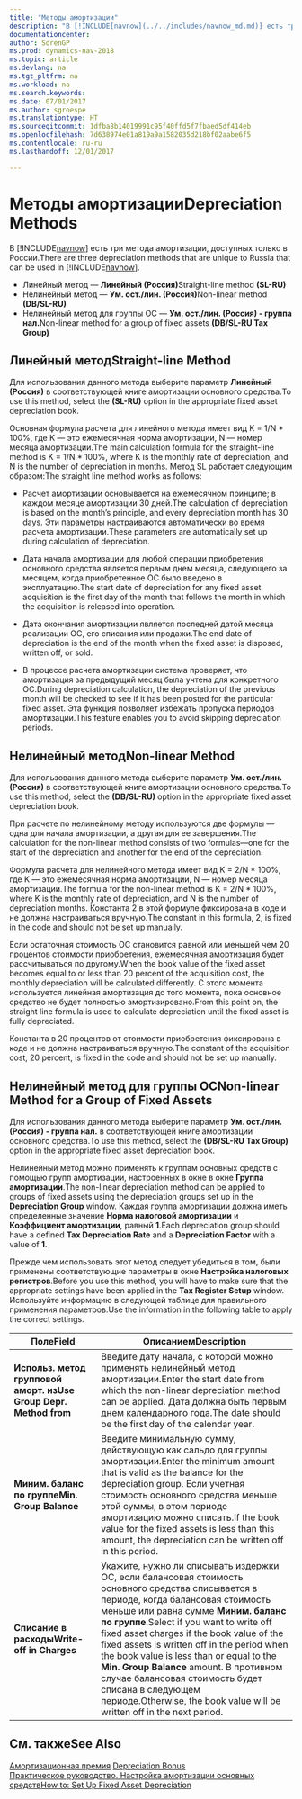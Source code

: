 ```yaml
---
title: "Методы амортизации"
description: "В [!INCLUDE[navnow](../../includes/navnow_md.md)] есть три метода амортизации, доступных только в России."
documentationcenter: 
author: SorenGP
ms.prod: dynamics-nav-2018
ms.topic: article
ms.devlang: na
ms.tgt_pltfrm: na
ms.workload: na
ms.search.keywords: 
ms.date: 07/01/2017
ms.author: sgroespe
ms.translationtype: HT
ms.sourcegitcommit: 1dfba8b14019991c95f40ffd5f7fbaed5df414eb
ms.openlocfilehash: 7d638974e01a819a9a1582035d218bf02aabe6f5
ms.contentlocale: ru-ru
ms.lasthandoff: 12/01/2017

---
```

# <a name="depreciation-methods"></a><span data-ttu-id="1bb73-103">Методы амортизации</span><span class="sxs-lookup"><span data-stu-id="1bb73-103">Depreciation Methods</span></span>
<span data-ttu-id="1bb73-104">В [!INCLUDE[navnow](../../includes/navnow_md.md)] есть три метода амортизации, доступных только в России.</span><span class="sxs-lookup"><span data-stu-id="1bb73-104">There are three depreciation methods that are unique to Russia that can be used in [!INCLUDE[navnow](../../includes/navnow_md.md)].</span></span>  

- <span data-ttu-id="1bb73-105">Линейный метод — **Линейный (Россия)**</span><span class="sxs-lookup"><span data-stu-id="1bb73-105">Straight-line method **(SL-RU)**</span></span>  
- <span data-ttu-id="1bb73-106">Нелинейный метод — **Ум. ост./лин. (Россия)**</span><span class="sxs-lookup"><span data-stu-id="1bb73-106">Non-linear method **(DB/SL-RU)**</span></span>  
- <span data-ttu-id="1bb73-107">Нелинейный метод для группы ОС — **Ум. ост./лин. (Россия) - группа нал.**</span><span class="sxs-lookup"><span data-stu-id="1bb73-107">Non-linear method for a group of fixed assets **(DB/SL-RU Tax Group)**</span></span>  

## <a name="straight-line-method"></a><span data-ttu-id="1bb73-108">Линейный метод</span><span class="sxs-lookup"><span data-stu-id="1bb73-108">Straight-line Method</span></span>  
 <span data-ttu-id="1bb73-109">Для использования данного метода выберите параметр **Линейный (Россия)** в соответствующей книге амортизации основного средства.</span><span class="sxs-lookup"><span data-stu-id="1bb73-109">To use this method, select the **(SL-RU)** option in the appropriate fixed asset depreciation book.</span></span>  

 <span data-ttu-id="1bb73-110">Основная формула расчета для линейного метода имеет вид K = 1/N * 100%, где K — это ежемесячная норма амортизации, N — номер месяца амортизации.</span><span class="sxs-lookup"><span data-stu-id="1bb73-110">The main calculation formula for the straight-line method is K = 1/N * 100%, where K is the monthly rate of depreciation, and N is the number of depreciation in months.</span></span> <span data-ttu-id="1bb73-111">Метод SL работает следующим образом:</span><span class="sxs-lookup"><span data-stu-id="1bb73-111">The straight line method works as follows:</span></span>  

-   <span data-ttu-id="1bb73-112">Расчет амортизации основывается на ежемесячном принципе; в каждом месяце амортизации 30 дней.</span><span class="sxs-lookup"><span data-stu-id="1bb73-112">The calculation of depreciation is based on the month’s principle, and every depreciation month has 30 days.</span></span> <span data-ttu-id="1bb73-113">Эти параметры настраиваются автоматически во время расчета амортизации.</span><span class="sxs-lookup"><span data-stu-id="1bb73-113">These parameters are automatically set up during calculation of depreciation.</span></span>  

-   <span data-ttu-id="1bb73-114">Дата начала амортизации для любой операции приобретения основного средства является первым днем месяца, следующего за месяцем, когда приобретенное ОС было введено в эксплуатацию.</span><span class="sxs-lookup"><span data-stu-id="1bb73-114">The start date of depreciation for any fixed asset acquisition is the first day of the month that follows the month in which the acquisition is released into operation.</span></span>  

-   <span data-ttu-id="1bb73-115">Дата окончания амортизации является последней датой месяца реализации ОС, его списания или продажи.</span><span class="sxs-lookup"><span data-stu-id="1bb73-115">The end date of depreciation is the end of the month when the fixed asset is disposed, written off, or sold.</span></span>  

-   <span data-ttu-id="1bb73-116">В процессе расчета амортизации система проверяет, что амортизация за предыдущий месяц была учтена для конкретного ОС.</span><span class="sxs-lookup"><span data-stu-id="1bb73-116">During depreciation calculation, the depreciation of the previous month will be checked to see if it has been posted for the particular fixed asset.</span></span> <span data-ttu-id="1bb73-117">Эта функция позволяет избежать пропуска периодов амортизации.</span><span class="sxs-lookup"><span data-stu-id="1bb73-117">This feature enables you to avoid skipping depreciation periods.</span></span>  

## <a name="non-linear-method"></a><span data-ttu-id="1bb73-118">Нелинейный метод</span><span class="sxs-lookup"><span data-stu-id="1bb73-118">Non-linear Method</span></span>  
 <span data-ttu-id="1bb73-119">Для использования данного метода выберите параметр **Ум. ост./лин. (Россия)** в соответствующей книге амортизации основного средства.</span><span class="sxs-lookup"><span data-stu-id="1bb73-119">To use this method, select the **(DB/SL-RU)** option in the appropriate fixed asset depreciation book.</span></span>  

 <span data-ttu-id="1bb73-120">При расчете по нелинейному методу используются две формулы — одна для начала амортизации, а другая для ее завершения.</span><span class="sxs-lookup"><span data-stu-id="1bb73-120">The calculation for the non-linear method consists of two formulas—one for the start of the depreciation and another for the end of the depreciation.</span></span>  

 <span data-ttu-id="1bb73-121">Формула расчета для нелинейного метода имеет вид K = 2/N * 100%, где K — это ежемесячная норма амортизации, N — номер месяца амортизации.</span><span class="sxs-lookup"><span data-stu-id="1bb73-121">The formula for the non-linear method is K = 2/N * 100%, where K is the monthly rate of depreciation, and N is the number of depreciation months.</span></span> <span data-ttu-id="1bb73-122">Константа 2 в этой формуле фиксирована в коде и не должна настраиваться вручную.</span><span class="sxs-lookup"><span data-stu-id="1bb73-122">The constant in this formula, 2, is fixed in the code and should not be set up manually.</span></span>  

 <span data-ttu-id="1bb73-123">Если остаточная стоимость ОС становится равной или меньшей чем 20 процентов стоимости приобретения, ежемесячная амортизация будет рассчитываться по другому.</span><span class="sxs-lookup"><span data-stu-id="1bb73-123">When the book value of the fixed asset becomes equal to or less than 20 percent of the acquisition cost, the monthly depreciation will be calculated differently.</span></span> <span data-ttu-id="1bb73-124">С этого момента используется линейная амортизация до того момента, пока основное средство не будет полностью амортизировано.</span><span class="sxs-lookup"><span data-stu-id="1bb73-124">From this point on, the straight line formula is used to calculate depreciation until the fixed asset is fully depreciated.</span></span>  

 <span data-ttu-id="1bb73-125">Константа в 20 процентов от стоимости приобретения фиксирована в коде и не должна настраиваться вручную.</span><span class="sxs-lookup"><span data-stu-id="1bb73-125">The constant of the acquisition cost, 20 percent, is fixed in the code and should not be set up manually.</span></span>  

## <a name="non-linear-method-for-a-group-of-fixed-assets"></a><span data-ttu-id="1bb73-126">Нелинейный метод для группы ОС</span><span class="sxs-lookup"><span data-stu-id="1bb73-126">Non-linear Method for a Group of Fixed Assets</span></span>  
 <span data-ttu-id="1bb73-127">Для использования данного метода выберите параметр **Ум. ост./лин. (Россия) - группа нал.** в соответствующей книге амортизации основного средства.</span><span class="sxs-lookup"><span data-stu-id="1bb73-127">To use this method, select the **(DB/SL-RU Tax Group)** option in the appropriate fixed asset depreciation book.</span></span>  

 <span data-ttu-id="1bb73-128">Нелинейный метод можно применять к группам основных средств с помощью групп амортизации, настроенных в окне в окне **Группа амортизации**.</span><span class="sxs-lookup"><span data-stu-id="1bb73-128">The non-linear depreciation method can be applied to groups of fixed assets using the depreciation groups set up in the **Depreciation Group** window.</span></span> <span data-ttu-id="1bb73-129">Каждая группа амортизации должна иметь определенные значение **Норма налоговой амортизации** и **Коэффициент амортизации**, равный **1**.</span><span class="sxs-lookup"><span data-stu-id="1bb73-129">Each depreciation group should have a defined **Tax Depreciation Rate** and a **Depreciation Factor** with a value of **1**.</span></span>  

 <span data-ttu-id="1bb73-130">Прежде чем использовать этот метод следует убедиться в том, были применены соответствующие параметры в окне **Настройка налоговых регистров**.</span><span class="sxs-lookup"><span data-stu-id="1bb73-130">Before you use this method, you will have to make sure that the appropriate settings have been applied in the **Tax Register Setup** window.</span></span> <span data-ttu-id="1bb73-131">Используйте информацию в следующей таблице для правильного применения параметров.</span><span class="sxs-lookup"><span data-stu-id="1bb73-131">Use the information in the following table to apply the correct settings.</span></span>  

|<span data-ttu-id="1bb73-132">Поле</span><span class="sxs-lookup"><span data-stu-id="1bb73-132">Field</span></span>|<span data-ttu-id="1bb73-133">Описанием</span><span class="sxs-lookup"><span data-stu-id="1bb73-133">Description</span></span>|  
|---------------------------------|---------------------------------------|  
|<span data-ttu-id="1bb73-134">**Использ. метод групповой аморт. из**</span><span class="sxs-lookup"><span data-stu-id="1bb73-134">**Use Group Depr. Method from**</span></span>|<span data-ttu-id="1bb73-135">Введите дату начала, с которой можно применять нелинейный метод амортизации.</span><span class="sxs-lookup"><span data-stu-id="1bb73-135">Enter the start date from which the non-linear depreciation method can be applied.</span></span> <span data-ttu-id="1bb73-136">Дата должна быть первым днем календарного года.</span><span class="sxs-lookup"><span data-stu-id="1bb73-136">The date should be the first day of the calendar year.</span></span>|  
|<span data-ttu-id="1bb73-137">**Миним. баланс по группе**</span><span class="sxs-lookup"><span data-stu-id="1bb73-137">**Min. Group Balance**</span></span>|<span data-ttu-id="1bb73-138">Введите минимальную сумму, действующую как сальдо для группы амортизации.</span><span class="sxs-lookup"><span data-stu-id="1bb73-138">Enter the minimum amount that is valid as the balance for the depreciation group.</span></span> <span data-ttu-id="1bb73-139">Если учетная стоимость основного средства меньше этой суммы, в этом периоде амортизацию можно списать.</span><span class="sxs-lookup"><span data-stu-id="1bb73-139">If the book value for the fixed assets is less than this amount, the depreciation can be written off in this period.</span></span>|  
|<span data-ttu-id="1bb73-140">**Списание в расходы**</span><span class="sxs-lookup"><span data-stu-id="1bb73-140">**Write-off in Charges**</span></span>|<span data-ttu-id="1bb73-141">Укажите, нужно ли списывать издержки ОС, если балансовая стоимость основного средства списывается в периоде, когда балансовая стоимость меньше или равна сумме **Миним. баланс по группе**.</span><span class="sxs-lookup"><span data-stu-id="1bb73-141">Select if you want to write off fixed asset charges if the book value of the fixed assets is written off in the period when the book value is less than or equal to the **Min. Group Balance** amount.</span></span> <span data-ttu-id="1bb73-142">В противном случае балансовая стоимость будет списана в следующем периоде.</span><span class="sxs-lookup"><span data-stu-id="1bb73-142">Otherwise, the book value will be written off in the next period.</span></span>|  

## <a name="see-also"></a><span data-ttu-id="1bb73-143">См. также</span><span class="sxs-lookup"><span data-stu-id="1bb73-143">See Also</span></span>  
 <span data-ttu-id="1bb73-144">[Амортизационная премия](depreciation-bonus.md) </span><span class="sxs-lookup"><span data-stu-id="1bb73-144">[Depreciation Bonus](depreciation-bonus.md) </span></span>  
 [<span data-ttu-id="1bb73-145">Практическое руководство. Настройка амортизации основных средств</span><span class="sxs-lookup"><span data-stu-id="1bb73-145">How to: Set Up Fixed Asset Depreciation</span></span>](../../fa-how-setup-depreciation.md)

